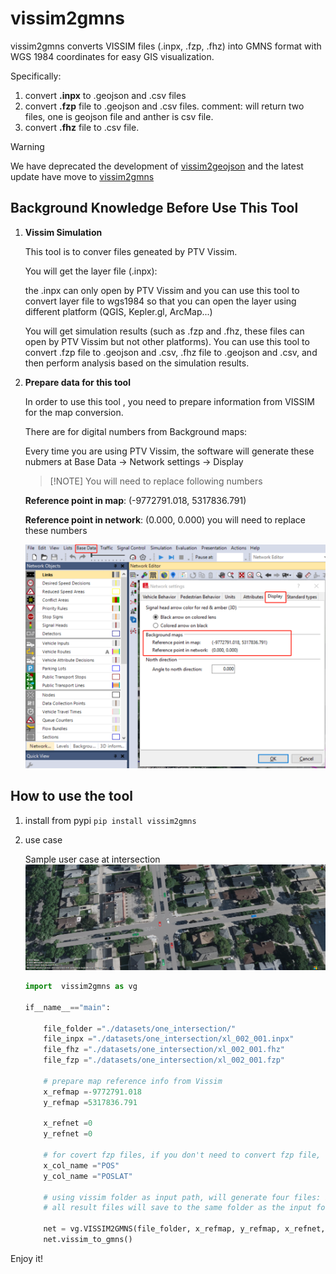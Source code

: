 # vissim2gmns

vissim2gmns converts VISSIM files (.inpx, .fzp, .fhz) into GMNS format with WGS 1984 coordinates for easy GIS visualization.

Specifically:

1. convert **.inpx** to .geojson and .csv files
2. convert **.fzp** file to .geojson and .csv files.  comment: will return two files, one is geojson file and anther is csv file.
3. convert **.fhz** file to .csv file.

> [!Warning]
>
> We have deprecated the development of [vissim2geojson](https://pypi.org/project/vissim2geojson/) and the latest update have move to [vissim2gmns](https://github.com/xyluo25/vissim2gmns)

## Background Knowledge Before Use This Tool

1. **Vissim Simulation**

   This tool is to conver files geneated by PTV Vissim.

   You will get the layer file (.inpx):

   the .inpx can only open by PTV Vissim and you can use this tool to convert layer file to wgs1984 so that you can open  the layer using different platform (QGIS, Kepler.gl, ArcMap...)

   You will get simulation results (such as .fzp and .fhz, these files can open by PTV Vissim but not other platforms). You can use this tool to convert .fzp file to .geojson and .csv, .fhz file to .geojson and .csv, and then perform analysis based on the simulation results.
2. **Prepare data for this tool**

   In order to use this tool , you need to prepare information from VISSIM for the map conversion.

   There are for digital numbers from Background maps:

   Every time you are using PTV Vissim, the software will generate these nubmers at Base Data -> Network settings -> Display

   > [!NOTE]   You will need to replace following numbers
   >

   **Reference point in map**: (-9772791.018, 5317836.791)

   **Reference point in network**: (0.000, 0.000)                                     you will need to replace these numbers

   ![1655246139117](docs/image/README/1655246139117.png)

## How to use the tool

1. install from pypi
   `pip install vissim2gmns`
2. use case

   Sample user case at intersection
   ![1655249626589](docs/image/README/1655249626589.png)

   ```python
   import  vissim2gmns as vg

   if__name__=="main":

       file_folder ="./datasets/one_intersection/"
       file_inpx ="./datasets/one_intersection/xl_002_001.inpx"
       file_fhz ="./datasets/one_intersection/xl_002_001.fhz"
       file_fzp ="./datasets/one_intersection/xl_002_001.fzp"

       # prepare map reference info from Vissim
       x_refmap =-9772791.018
       y_refmap =5317836.791

       x_refnet =0
       y_refnet =0

       # for covert fzp files, if you don't need to convert fzp file, leave these value to default values.
       x_col_name ="POS"
       y_col_name ="POSLAT"

       # using vissim folder as input path, will generate four files: inpx.geojson, fzp.geojson, fzp.csv, fhz.csv.
       # all result files will save to the same folder as the input folder.

       net = vg.VISSIM2GMNS(file_folder, x_refmap, y_refmap, x_refnet, y_refnet, x_col_name, y_col_name)
       net.vissim_to_gmns()

   ```

Enjoy it!
